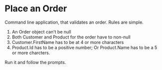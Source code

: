 ﻿# Place an Order
Command line application, that validates an order.  Rules are simple.
1. An Order object can't be null
2. Both Customer and Product for the order have to non-null
3. Customer.FirstName has to be at 4 or more characters
4. Product.Id has to be a positive number; Or Product.Name has to be a 5 or more charcters.

Run it and follow the prompts.
